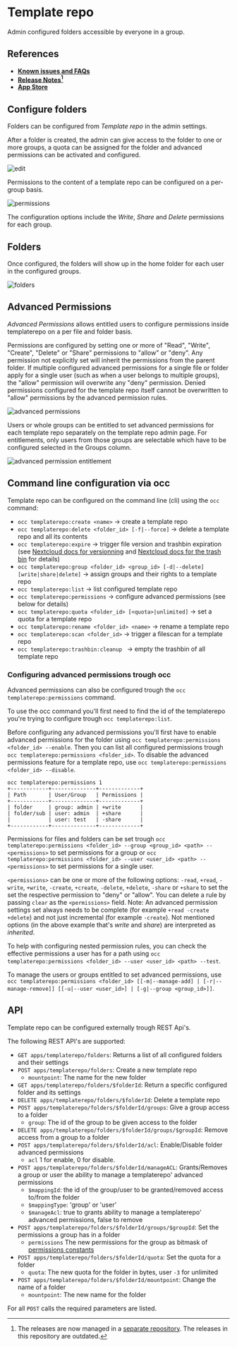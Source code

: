 # Template repo

Admin configured folders accessible by everyone in a group.

## References

* **[Known issues and FAQs](https://github.com/nextcloud/templaterepo/issues/1414)**
* **[Release Notes](https://github.com/nextcloud-releases/templaterepo/releases)[^1]**
* **[App Store](https://apps.nextcloud.com/apps/templaterepo)**

[^1]: The releases are now managed in a [separate repository](https://github.com/nextcloud-releases/templaterepo/releases). The releases in this repository are outdated.

## Configure folders

Folders can be configured from *Template repo* in the admin settings.

After a folder is created, the admin can give access to the folder to one or more groups, a quota can be assigned for the folder and advanced permissions can be activated and configured.


![edit](screenshots/edit.png)

Permissions to the content of a template repo can be configured on a per-group basis.

![permissions](screenshots/permissions.png)

The configuration options include the _Write_, _Share_ and _Delete_ permissions for each group.

## Folders

Once configured, the folders will show up in the home folder for each user in the configured groups.

![folders](screenshots/folders.png)

## Advanced Permissions

_Advanced Permissions_ allows entitled users to configure permissions inside templaterepo on a per file and folder basis.

Permissions are configured by setting one or more of "Read", "Write", "Create", "Delete" or "Share" permissions to "allow" or "deny". Any permission not explicitly set will inherit the permissions from the parent folder. If multiple configured advanced permissions for a single file or folder apply for a single user (such as when a user belongs to multiple groups), the "allow" permission will overwrite any "deny" permission. Denied permissions configured for the template repo itself cannot be overwritten to "allow" permissions by the advanced permission rules.

![advanced permissions](screenshots/acl.png)

Users or whole groups can be entitled to set advanced permissions for each template repo separately on the template repo admin page.
For entitlements, only users from those groups are selectable which have to be configured selected in the Groups column.

![advanced permission entitlement](screenshots/aclAdmin.png)

## Command line configuration via occ

Template repo can be configured on the command line (cli) using the `occ` command:

- `occ templaterepo:create <name>` &rarr; create a template repo
- `occ templaterepo:delete <folder_id> [-f|--force]` &rarr; delete a template repo and all its contents
- `occ templaterepo:expire` &rarr; trigger file version and trashbin expiration (see [Nextcloud docs for versionning](https://docs.nextcloud.com/server/latest/admin_manual/configuration_files/file_versioning.html) and [Nextcloud docs for the trash bin](https://docs.nextcloud.com/server/latest/admin_manual/configuration_files/trashbin_configuration.html) for details)
- `occ templaterepo:group <folder_id> <group_id> [-d|--delete] [write|share|delete]` &rarr; assign groups and their rights to a template repo
- `occ templaterepo:list` &rarr; list configured template repo
- `occ templaterepo:permissions` &rarr; configure advanced permissions (see below for details)
- `occ templaterepo:quota <folder_id> [<quota>|unlimited]` &rarr; set a quota for a template repo
- `occ templaterepo:rename <folder_id> <name>` &rarr; rename a template repo
- `occ templaterepo:scan <folder_id>` &rarr; trigger a filescan for a template repo
- `occ templaterepo:trashbin:cleanup ` &rarr; empty the trashbin of all template repo

### Configuring advanced permissions trough occ

Advanced permissions can also be configured trough the `occ templaterepo:permissions` command.

To use the occ command you'll first need to find the id of the templaterepo you're trying to configure trough `occ templaterepo:list`.

Before configuring any advanced permissions you'll first have to enable advanced permissions for the folder using `occ templaterepo:permissions <folder_id> --enable`.
Then you can list all configured permissions trough `occ templaterepo:permissions <folder_id>`.
To disable the advanced permissions feature for a template repo, use `occ templaterepo:permissions <folder_id> --disable`.

```
occ templaterepo:permissions 1
+------------+--------------+-------------+
| Path       | User/Group   | Permissions |
+------------+--------------+-------------+
| folder     | group: admin | +write      |
| folder/sub | user: admin  | +share      |
|            | user: test   | -share      |
+------------+--------------+-------------+
```

Permissions for files and folders can be set trough `occ templaterepo:permissions <folder_id> --group <group_id> <path> -- <permissions>` to set permissions for a group or `occ templaterepo:permissions <folder_id> --user <user_id> <path> -- <permissions>` to set permissions for a single user.

`<permissions>` can be one or more of the following options: `-read`, `+read`, `-write`, `+write`, `-create`, `+create`, `-delete`, `+delete`, `-share` or `+share` to set the set the respective permission to "deny" or "allow".
You can delete a rule by passing `clear` as the `<permissions>` field.
Note: An advanced permission settings set always needs to be complete (for example `+read -create +delete`) and not just incremental (for example `-create`).
Not mentioned options (in the above example that's _write_ and _share_) are interpreted as _inherited_.

To help with configuring nested permission rules, you can check the effective permissions a user has for a path using `occ templaterepo:permissions <folder_id> --user <user_id> <path> --test`.

To manage the users or groups entitled to set advanced permissions, use `occ templaterepo:permissions <folder_id> [[-m|--manage-add] | [-r|--manage-remove]] [[-u|--user <user_id>] | [-g|--group <group_id>]]`.

## API

Template repo can be configured externally trough REST Api's.

The following REST API's are supported:

- `GET apps/templaterepo/folders`: Returns a list of all configured folders and their settings
- `POST apps/templaterepo/folders`: Create a new template repo
    - `mountpoint`: The name for the new folder
- `GET apps/templaterepo/folders/$folderId`: Return a specific configured folder and its settings
- `DELETE apps/templaterepo/folders/$folderId`: Delete a template repo
- `POST apps/templaterepo/folders/$folderId/groups`: Give a group access to a folder
    - `group`: The id of the group to be given access to the folder
- `DELETE apps/templaterepo/folders/$folderId/groups/$groupId`: Remove access from a group to a folder
- `POST apps/templaterepo/folders/$folderId/acl`: Enable/Disable folder advanced permissions
    - `acl` 1 for enable, 0 for disable.
- `POST apps/templaterepo/folders/$folderId/manageACL`: Grants/Removes a group or user the ability to manage a templaterepo' advanced permissions
    - `$mappingId`: the id of the group/user to be granted/removed access to/from the folder
    - `$mappingType`: 'group' or 'user'
    - `$manageAcl`: true to grants ability to manage a templaterepo' advanced permissions, false to remove
- `POST apps/templaterepo/folders/$folderId/groups/$groupId`: Set the permissions a group has in a folder
    - `permissions` The new permissions for the group as bitmask of [permissions constants](https://github.com/nextcloud/server/blob/b4f36d44c43aac0efdc6c70ff8e46473341a9bfe/lib/public/Constants.php#L65)
- `POST apps/templaterepo/folders/$folderId/quota`: Set the quota for a folder
    - `quota`: The new quota for the folder in bytes, user `-3` for unlimited
- `POST apps/templaterepo/folders/$folderId/mountpoint`: Change the name of a folder
    - `mountpoint`: The new name for the folder

For all `POST` calls the required parameters are listed.
